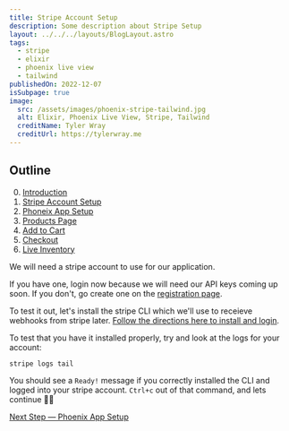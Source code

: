 ```yaml
---
title: Stripe Account Setup
description: Some description about Stripe Setup
layout: ../../../layouts/BlogLayout.astro
tags:
  - stripe
  - elixir
  - phoenix live view
  - tailwind
publishedOn: 2022-12-07
isSubpage: true
image:
  src: /assets/images/phoenix-stripe-tailwind.jpg
  alt: Elixir, Phoenix Live View, Stripe, Tailwind
  creditName: Tyler Wray
  creditUrl: https://tylerwray.me
---
```


## Outline

0. [Introduction](../)
1. [Stripe Account Setup](../1-stripe/)
2. [Phoneix App Setup](../2-phoenix-app-setup/)
3. [Products Page](../3-products/)
4. [Add to Cart](../4-add-to-cart/)
5. [Checkout](../5-checkout/)
6. [Live Inventory](../6-live-inventory/)

We will need a stripe account to use for our application.

If you have one, login now because we will need our API keys coming up soon.
If you don't, go create one on the [registration page](https://dashboard.stripe.com/register).

To test it out, let's install the stripe CLI which we'll use to receieve webhooks from stripe later.
[Follow the directions here to install and login](https://stripe.com/docs/stripe-cli).

To test that you have it installed properly, try and look at the logs for your account:

```shell
stripe logs tail
```

You should see a `Ready!` message if you correctly installed the CLI and logged into your stripe account.
`Ctrl+c` out of that command, and lets continue 👍🏼

<div class="text-2xl">
  <a href="../phoenix-app-setup/">Next Step — Phoenix App Setup</a>
</div>
